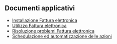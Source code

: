 ## Documenti applicativi
- [Installazione Fattura elettronica](Sorgenti/DOC/TA/B£AMO/V5FTPA_A1)
- [Utilizzo Fattura elettronica](Sorgenti/DOC/TA/B£AMO/V5FTPA_A2)
- [Risoluzione problemi Fattura elettronica](Sorgenti/DOC/TA/B£AMO/V5FTPA_A3)
- [Schedulazione ed automatizzazione delle azioni](Sorgenti/DOC/TA/B£AMO/V5FTPA_A4)

